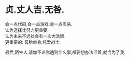 # 贞.丈人吉.无咎.
会一点代码,会一点游戏,会一点周易.   
认为选择比努力更重要.   
认为未来不远处会有一次大洗牌.   
更重要的: 母胎单身,纯爱战士.   
   
最后,陌生人,请你不论你遇到什么事,都要想办法活着,就当为了我.   
